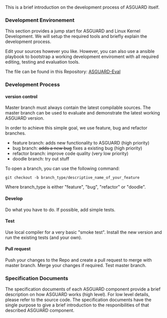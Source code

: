 This is a brief introduction on the development process of ASGUARD itself. 

### Development Environement
This section provides a jump start for ASGUARD and Linux Kernel Development. 
We will setup the required tools and briefly explain the development process.

Edit your sources however you like. However, you can also use a ansible playbook
to bootstrap a working development enviroment with all required editing, testing and evaluation tools. 

The file can be found in this Repository: [ASGUARD-Eval](https://github.com/Distributed-Systems-Programming-Group/ASGUARD-Eval)


### Development Process
#### version control 
Master branch must always contain the latest compilable sources. 
The master branch can be used to evaluate and demonstrate the latest working ASGUARD version.

In order to achieve this simple goal, we use feature, bug and refactor branches. 
- feature branch: adds new functionality to ASGUARD (high priority)
- bug branch: ~~adds a new bug~~ fixes a existing bug (high priority)
- refactor branch: improve code quality (very low priority)
- doodle branch: try out stuff 

To open a branch, you can use the following command:
```
git checkout -b branch_type/descriptive_name_of_your_feature
```
Where branch_type is either "feature", "bug", "refactor" or "doodle". 

#### Develop
Do what you have to do. If possible, add simple tests.

#### Test
Use local compiler for a very basic "smoke test". 
Install the new version and run the existing tests (and your own).

#### Pull request
Push your changes to the Repo and create a pull request to merge with master branch.
Merge your changes if required. Test master branch.


### Specification Documents

The specification documents of each ASGUARD component provide a
brief description on how ASGUARD works (high level).
For low level details, please refer to the source code. 
The specification documents have the single purpose to give a 
brief introduction to the responibilities of that described ASGUARD component.
